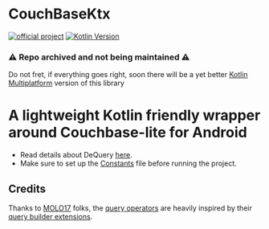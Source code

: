 # CouchBaseKtx
[![official project](https://img.shields.io/badge/Couchbase-2.8.5-ea2328.svg)](https://docs.couchbase.com/couchbase-lite/current/android/release-notes.html)
[![Kotlin Version](https://img.shields.io/badge/kotlin-1.5.0-blue.svg)](https://kotlinlang.org)

### ⚠️ Repo archived and not being maintained ⚠️
Do not fret, if everything goes right, soon there will be a yet better [Kotlin Multiplatform](https://kotlinlang.org/lp/mobile/) version of this library




# A lightweight Kotlin friendly wrapper around Couchbase-lite for Android
* Read details about DeQuery [here](https://github.com/JayaSuryaT/CouchBaseKtx/blob/dev/app/src/main/java/com/digitalcrafts/couchbasektxsample/Documentation.kt).
* Make sure to set up the [Constants]((https://github.com/JayaSuryaT/CouchBaseKtx/blob/dev/app/src/main/java/com/digitalcrafts/couchbasektxsample/helpers/Constants.kt)) file before running the project.
## Credits
Thanks to [MOLO17](https://molo17.com/) folks, the [query operators](https://github.com/JayaSuryaT/CouchBaseKtx/blob/519aea8d3107b9265d992f1a15f1a8335903047d/CouchBaseKtx/src/main/java/com/digitalcrafts/couchbasektx/queryBuilder/DeWhere.kt#L20) are heavily inspired by their [query builder extensions](https://github.com/MOLO17/couchbase-lite-kotlin/blob/master/library/src/main/java/com/molo17/couchbase/lite/QueryBuilderExtensions.kt).
